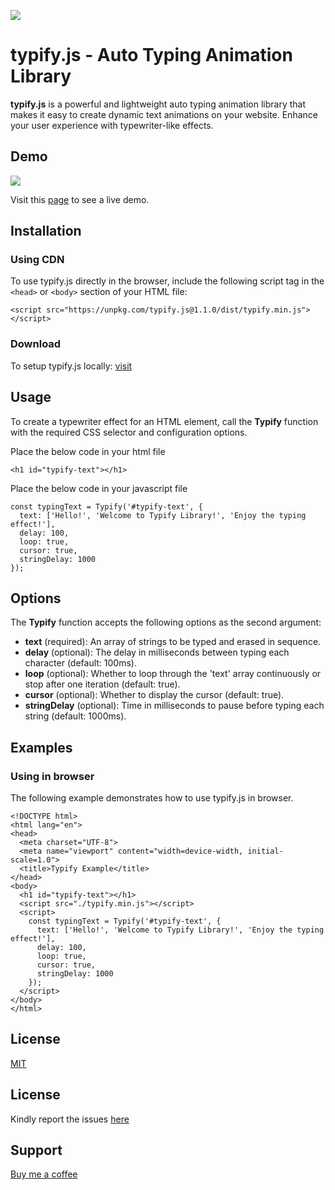 
[![](https://devsk18.github.io/typify.js/assets/img/logo.png)](/)


typify.js \- Auto Typing Animation Library
===============================================

**typify.js** is a powerful and lightweight auto typing animation library that makes it easy to create dynamic text animations on your website. Enhance your user experience with typewriter-like effects.

Demo
------------
[![](https://devsk18.github.io/typify.js/assets/img/demo.gif)](/)

Visit this [page](https://devsk18.github.io/typify.js) to see a live demo.

Installation
------------

### Using CDN

To use typify.js directly in the browser, include the following script tag in the `<head>` or `<body>` section of your HTML file:

    <script src="https://unpkg.com/typify.js@1.1.0/dist/typify.min.js"></script>

<!--
### Using npm

To use typify.js as an ESModule, install it via npm:

    npm install typify.js
-->

### Download

To setup typify.js locally: [visit](https://github.com/devsk18/typify.js)

Usage
-----

To create a typewriter effect for an HTML element, call the **Typify** function with the required CSS selector and configuration options.

Place the below code in your html file

    <h1 id="typify-text"></h1>
    
Place the below code in your javascript file

    const typingText = Typify('#typify-text', {
      text: ['Hello!', 'Welcome to Typify Library!', 'Enjoy the typing effect!'],
      delay: 100,
      loop: true,
      cursor: true,
      stringDelay: 1000 
    });

Options
-------

The **Typify** function accepts the following options as the second argument:

*   **text** (required): An array of strings to be typed and erased in sequence.
*   **delay** (optional): The delay in milliseconds between typing each character (default: 100ms).
*   **loop** (optional): Whether to loop through the 'text' array continuously or stop after one iteration (default: true).
*   **cursor** (optional): Whether to display the cursor (default: true).
*   **stringDelay** (optional): Time in milliseconds to pause before typing each string (default: 1000ms).

Examples
--------

### Using in browser

The following example demonstrates how to use typify.js in browser.

    <!DOCTYPE html>
    <html lang="en">
    <head>
      <meta charset="UTF-8">
      <meta name="viewport" content="width=device-width, initial-scale=1.0">
      <title>Typify Example</title>
    </head>
    <body>
      <h1 id="typify-text"></h1>
      <script src="./typify.min.js"></script>
      <script>
        const typingText = Typify('#typify-text', {
          text: ['Hello!', 'Welcome to Typify Library!', 'Enjoy the typing effect!'],
          delay: 100,
          loop: true,
          cursor: true,
          stringDelay: 1000
        });
      </script>
    </body>
    </html>

<!--
### Using as a React Component

The following example demonstrates how to use typify.js as an React Component.

    import React from 'react';
    import Typify from 'typify.js';

    function App() {
      return (
        <div className="App">
          <Typify
            text={['Hello!', 'Welcome to Typify Library!', 'Enjoy the typing effect!']}
            stringDelay={1000}
            loop={true}
            cursor={true}
          />
        </div>
      );
    }

export default App;
-->


License
--------
[MIT](https://github.com/devsk18/typify.js/blob/main/LICENSE)

License
--------
Kindly report the issues [here](https://github.com/devsk18/typify.js/issues)

Support
--------
[Buy me a coffee](https://www.buymeacoffee.com/samkthampan)
